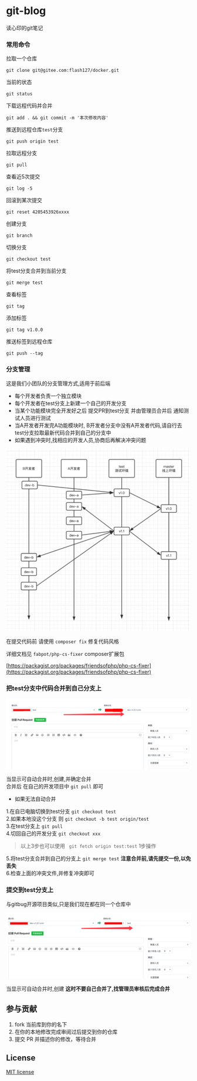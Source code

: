 # git-blog

读心印的git笔记

### 常用命令

拉取一个仓库
```shell
git clone git@gitee.com:flash127/docker.git
```

当前的状态
```shell
git status
```

下载远程代码并合并
```shell
git add . && git commit -m '本次修改内容'
```

推送到远程仓库`test`分支
```shell
git push origin test
```

拉取远程分支
```shell
git pull
```

查看近5次提交
```shell
git log -5
```

回滚到某次提交
```shell
git reset 4205453926xxxx
```

创建分支
```shell
git branch 
```

切换分支
```shell
git checkout test
```

将test分支合并到当前分支
```shell
git merge test
```

查看标签
```shell
git tag
```

添加标签
```shell
git tag v1.0.0
```

推送标签到远程仓库
```shell
git push --tag
```

### 分支管理

这是我们小团队的分支管理方式,适用于前后端

- 每个开发者负责一个独立模块       
- 每个开发者在test分支上新建一个自己的开发分支        
- 当某个功能模块完全开发好之后 提交PR到test分支 并由管理员合并后 通知测试人员进行测试    
- 当A开发者开发完A功能模块时, B开发者分支中没有A开发者代码,请自行去test分支拉取最新代码合并到自己的分支中     
- 如果遇到冲突时,找相应的开发人员,协商后再解决冲突问题


![](./img/git.png)

在提交代码前 请使用 `composer fix` 修复代码风格

详细文档见 ` fabpot/php-cs-fixer ` composer扩展包

[https://packagist.org/packages/friendsofphp/php-cs-fixer](https://packagist.org/packages/friendsofphp/php-cs-fixer)


### 把test分支中代码合并到自己分支上

![合并](./img/test-self.png)

当显示可自动合并时,创建,并确定合并      
合并后 在自己的开发项目中 `git pull` 即可


- 如果无法自动合并

1.在自已电脑切换到test分支 `git checkout test`    
2.如果本地没这个分支 则 `git checkout -b test origin/test`    
3.在test分支上 `git pull`   
4.切回自己的开发分支 `git checkout xxx`  

> 以上3步也可以使用 ` git fetch origin test:test` 1步操作

5.将test分支合并到自己的分支上 `git merge test` **注意合并前,请先提交一份,以免丢失**   
6.检查上面的冲突文件,并修复冲突即可


### 提交到test分支上 

与gitbug开源项目类似,只是我们现在都在同一个仓库中

![合并](./img/self-test.png)

当显示可自动合并时,创建 **这时不要自己合并了,找管理员审核后完成合并**



## 参与贡献

1. fork 当前库到你的名下
2. 在你的本地修改完成审阅过后提交到你的仓库
3. 提交 PR 并描述你的修改，等待合并

## License

[MIT license](https://opensource.org/licenses/MIT)